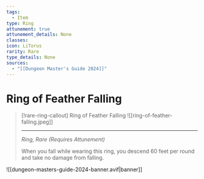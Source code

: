 ```yaml
---
tags:
  - Item
type: Ring
attunement: true
attunement_details: None
classes: 
icon: LiTorus
rarity: Rare
type_details: None
sources:
  - "[[Dungeon Master's Guide 2024]]"
---
```

# Ring of Feather Falling
>[!rare-ring-callout] Ring of Feather Falling
>![[ring-of-feather-falling.jpeg]]
>
>---
>_Ring, Rare (Requires Attunement)_
>
>When you fall while wearing this ring, you descend 60 feet per round and take no damage from falling.
>


![[dungeon-masters-guide-2024-banner.avif|banner]]